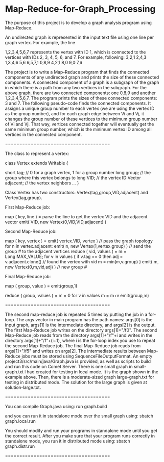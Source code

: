 # Map-Reduce-for-Graph_Processing
The purpose of this project is to develop a graph analysis program using Map-Reduce.

An undirected graph is represented in the input text file using one line per graph vertex. For example, the line

1,2,3,4,5,6,7
represents the vertex with ID 1, which is connected to the vertices with IDs 2, 3, 4, 5, 6, and 7.
For example, following:
3,2,1
2,4,3
1,3,4,6
5,6
6,5,7,1
0,8,9
4,2,1
8,0
9,0
7,6

The project is to write a Map-Reduce program that finds the connected components of any undirected graph and prints the size of these connected components. A connected component of a graph is a subgraph of the graph in which there is a path from any two vertices in the subgraph. For the above graph, there are two connected components: one 0,8,9 and another 1,2,3,4,5,6,7. The program prints the sizes of these connected components: 3 and 7.
The following pseudo-code finds the connected components. 
It assigns a unique group number to each vertex (we are using the vertex ID as the group number), and for each graph edge between Vi and Vj, it changes the group number of these vertices to the minimum group number of Vi and Vj. That way, vertices connected together will eventually get the same minimum group number, which is the minimum vertex ID among all vertices in the connected component. 

=====================================

The class to represent a vertex:



class Vertex extends Writable {

short tag;                 // 0 for a graph vertex, 1 for a group number
  long group;                // the group where this vertex belongs to
  long VID;                  // the vertex ID
  Vector adjacent;     // the vertex neighbors
  ...
}



Class Vertex has two constructors: Vertex(tag,group,VID,adjacent) and Vertex(tag,group).



First Map-Reduce job:

map ( key, line ) =
  parse the line to get the vertex VID and the adjacent vector
  emit( VID, new Vertex(0,VID,VID,adjacent) )



Second Map-Reduce job:


map ( key, vertex ) =
  emit( vertex.VID, vertex )   // pass the graph topology
  for n in vertex.adjacent:
     emit( n, new Vertex(1,vertex.group) )  // send the group # to the adjacent vertices
reduce ( vid, values ) =
  m = Long.MAX_VALUE;
  for v in values {
     if v.tag == 0
        then adj = v.adjacent.clone()     // found the vertex with vid
     m = min(m,v.group)
  }
  emit( m, new Vertex(0,m,vid,adj) )      // new group #







Final Map-Reduce job:


map ( group, value ) =
   emit(group,1)

reduce ( group, values ) =
   m = 0
   for v in values
       m = m+v
   emit(group,m)
   
   
=====================================


The second map-reduce job is repeated 5 times by putting the job in a for-loop. The args vector in main program has the path names: args[0] is the input graph, args[1] is the intermediate directory, and args[2] is the output. The first Map-Reduce job writes on the directory args[1]+"/f0". The second Map-Reduce job reads from the directory args[1]+"/f"+i and writes in the directory args[1]+"/f"+(i+1), where i is the for-loop index you use to repeat the second Map-Reduce job. The final Map-Reduce job reads from args[1]+"/f5" and writes on args[2]. The intermediate results between Map-Reduce jobs must be stored using SequenceFileOutputFormat.
An empty project3/src/main/java/Graph.java is provided, as well as scripts to build and run this code on Comet Server. There is one small graph in small-graph.txt I had created for testing in local mode. It is the graph shown in the example above. Then, there is a moderate-sized graph large-graph.txt for testing in distributed mode. The solution for the large graph is given at solution-large.txt.

=====================================


You can compile Graph.java using: run graph.build

and you can run it in standalone mode over the small graph using: sbatch graph.local.run

You should modify and run your programs in standalone mode until you get the correct result. After you make sure that your program runs correctly in standalone mode, you run it in distributed mode using: sbatch graph.distr.run


=====================================
